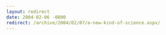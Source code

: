 ```yaml
---
layout: redirect
date: 2004-02-06 -0800
redirect: /archive/2004/02/07/a-new-kind-of-science.aspx/
---
```

